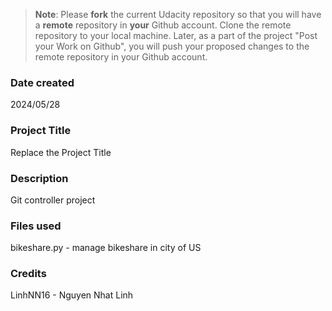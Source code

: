 >**Note**: Please **fork** the current Udacity repository so that you will have a **remote** repository in **your** Github account. Clone the remote repository to your local machine. Later, as a part of the project "Post your Work on Github", you will push your proposed changes to the remote repository in your Github account.

### Date created
2024/05/28

### Project Title
Replace the Project Title

### Description
Git controller project

### Files used
bikeshare.py - manage bikeshare in city of US

### Credits
LinhNN16 - Nguyen Nhat Linh

